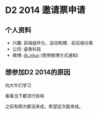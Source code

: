 # D2 2014 邀请票申请

## 个人资料

- 兴趣: 前端组件化、自动构建、前后端分离
- 公司: 睿泰科技
- 微博: [@_nijux](http://weibo.com/kjfs/) (使用微博方式通知)

## 想参加D2 2014的原因

向大牛们学习

看看当下都流行些啥

之前有两次都没来成，希望这次能来成。




